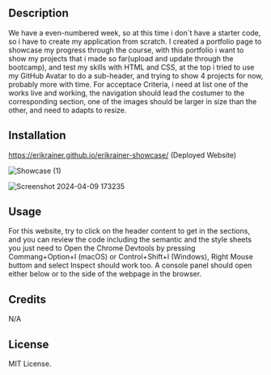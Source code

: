 ## Description

We have a even-numbered week, so at this time i don`t have a starter code, so i have to create my application from scratch. I created a portfolio page to showcase my progress through the course, with this portfolio i want to show my projects that i made so far(upload and update through the bootcamp), and test my skills with HTML and CSS, at the top i tried to use my GitHub Avatar to do a sub-header, and trying to show 4 projects for now, probably more with time. For acceptace Criteria, i need at list one of the works live and working, the navigation should lead the costumer to the corresponding section, one of the images should be larger in size than the other, and need to adapts to resize.

## Installation

https://erikrainer.github.io/erikrainer-showcase/ (Deployed Website)

![Showcase (1)](https://github.com/Erikrainer/erikrainer-showcase/assets/160955635/e4bcdd9e-9fa1-4669-abb4-550977b3aa42)


![Screenshot 2024-04-09 173235](https://github.com/Erikrainer/erikrainer-showcase/assets/160955635/7c2e705e-c9dc-4035-af54-16ac1dfa2926)

## Usage

For this website, try to click on the header content to get in the sections, and you can review the code including the semantic and the style sheets you just need to Open the Chrome Devtools by pressing Commang+Option+I (macOS) or Control+Shift+I (Windows), Right Mouse buttom and select Inspect should work too. A console panel should open either below or to the side of the webpage in the browser.



## Credits

N/A

## License

MIT License.
